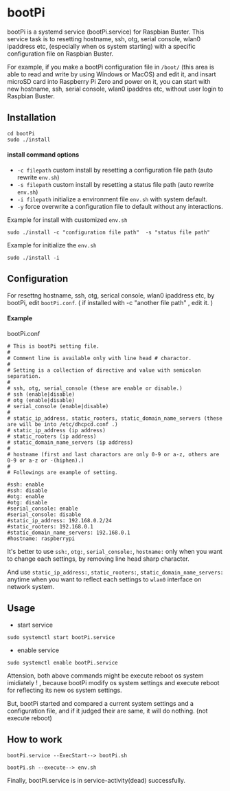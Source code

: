 # bootPi

bootPi is a systemd service (bootPi.service) for Raspbian Buster.
This service task is to resetting hostname, ssh, otg, serial console, wlan0 ipaddress etc, (especially when os system starting) with a specific configuration file on Raspbian Buster.

For example, if you make a bootPi configuration file in `/boot/` (this area is able to read and write by using Windows or MacOS) and edit it, and insart microSD card into Raspberry Pi Zero and power on it, you can start with new hostname, ssh, serial console, wlan0 ipaddres etc, without user login to Raspbian Buster. 

## Installation

```
cd bootPi
sudo ./install
```

#### install command options

- `-c filepath` 
custom install by resetting a configuration file path (auto rewrite `env.sh`)
- `-s filepath`
custom install by resetting a status file path (auto rewrite `env.sh`)
- `-i filepath`
initialize a environment file `env.sh` with system default. 
- `-y`
force overwrite a configuration file to default without any interactions.


Example for install with customized `env.sh`
```
sudo ./install -c "configuration file path"  -s "status file path"
```

Example for initialize the `env.sh`
```
sudo ./install -i
```
## Configuration

For resettng hostname, ssh, otg, serical console, wlan0 ipaddress etc, by bootPi, edit `bootPi.conf`. ( if installed with -c "another file path" , edit it. ) 

#### Example
bootPi.conf
```
# This is bootPi setting file.
#
# Comment line is available only with line head # charactor.
#
# Setting is a collection of directive and value with semicolon separation.
#
# ssh, otg, serial_console (these are enable or disable.)
# ssh (enable|disable)
# otg (enable|disable)
# serial_console (enable|disable)
#
# static_ip_address, static_rooters, static_domain_name_servers (these are will be into /etc/dhcpcd.conf .)
# static_ip_address (ip address)
# static_rooters (ip address)
# static_domain_name_servers (ip address)
#
# hostname (first and last charactors are only 0-9 or a-z, others are 0-9 or a-z or -(hiphen).)
#
# Followings are example of setting.

#ssh: enable
#ssh: disable
#otg: enable
#otg: disable
#serial_console: enable
#serial_console: disable
#static_ip_address: 192.168.0.2/24
#static_rooters: 192.168.0.1
#static_domain_name_servers: 192.168.0.1
#hostname: raspberrypi
```

It's better to use `ssh:`, `otg:`, `serial_console:`, `hostname:` only when you want to change each settings, by removing line head sharp character.

And use `static_ip_address:`, `static_rooters:`, `static_domain_name_servers:` anytime when you want to reflect each settings to `wlan0` interface on network system.

## Usage
- start service
```
sudo systemctl start bootPi.service
```
 - enable service

```
sudo systemctl enable bootPi.service
```

Attension, both above commands might be execute reboot os system imidiately ! , because bootPi modify os system settings and execute reboot for reflecting its new os system settings.

But, bootPi started and compared a current system settings and a configuration file, and if it judged their are same, it will do nothing. (not execute reboot)

## How to work

```
bootPi.service --ExecStart--> bootPi.sh

bootPi.sh --execute--> env.sh

```
Finally, bootPi.service is in service-activity(dead) successfully.
